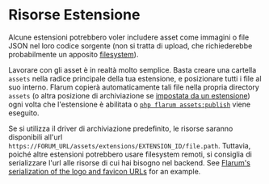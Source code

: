 # Risorse Estensione

Alcune estensioni potrebbero voler includere asset come immagini o file JSON nel loro codice sorgente (non si tratta di upload, che richiederebbe probabilmente un apposito [filesystem](filesystem.md)).

Lavorare con gli asset è in realtà molto semplice. Basta creare una cartella `assets` nella radice principale della tua estensione, e posizionare tutti i file al suo interno. Flarum copierà automaticamente tali file nella propria directory `assets` (o altra posizione di archiviazione se [impostata da un estensione](filesystem.md)) ogni volta che l'estensione è abilitata o [`php flarum assets:publish`](../console.md) viene eseguito.

Se si utilizza il driver di archiviazione predefinito, le risorse saranno disponibili all'url `https://FORUM_URL/assets/extensions/EXTENSION_ID/file.path`. Tuttavia, poiché altre estensioni potrebbero usare filesystem remoti, si consiglia di serializzare l'url alle risorse di cui hai bisogno nel backend. See [Flarum's serialization of the logo and favicon URLs](https://github.com/flarum/framework/blob/80ded88692242e9656a1c399fa58f35f79ad9d3c/framework/core/src/Api/Resource/ForumResource.php#L104-L107) for an example.
